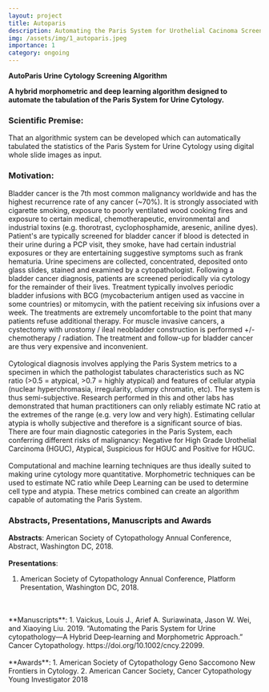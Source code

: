 ```yaml
---
layout: project
title: Autoparis
description: Automating the Paris System for Urothelial Cacinoma Screening
img: /assets/img/1_autoparis.jpeg
importance: 1
category: ongoing
---
```


**AutoParis Urine Cytology Screening Algorithm**

**A hybrid morphometric and deep learning algorithm designed to automate the tabulation of the Paris System for Urine Cytology.**


<h3 class="mt-2 text-3l leading-8 font-extrabold tracking-tight text-gray-900 sm:text-4l">
Scientific Premise:
</h3>
That an algorithmic system can be developed which can automatically tabulated the statistics of the Paris System for
Urine Cytology using digital whole slide images as input.

<h3 class="mt-2 text-3l leading-8 font-extrabold tracking-tight text-gray-900 sm:text-4l">
Motivation:
</h3>
Bladder cancer is the 7th most common malignancy worldwide and has the highest recurrence rate of any cancer (~70%). It is strongly associated with cigarette smoking, exposure to poorly ventilated wood cooking fires and exposure to certain medical, chemotherapeutic, environmental and industrial toxins (e.g. thorotrast, cyclophosphamide, aresenic, aniline dyes). Patient's are typically screened for bladder cancer if blood is detected in their urine during a PCP visit, they smoke, have had certain industrial exposures or they are entertaining suggestive symptoms such as frank hematuria. Urine specimens are collected, concentrated, deposited onto glass slides, stained and examined by a cytopathologist. Following a bladder cancer diagnosis, patients are screened periodically via cytology for the remainder of their lives. Treatment typically involves periodic bladder infusions with BCG (mycobacterium antigen used as vaccine in some countries) or mitomycin, with the patient receiving six infusions over a week. The treatments are extremely uncomfortable to the point that many patients refuse additional therapy. For muscle invasive cancers, a cystectomy with urostomy / ileal neobladder construction is performed +/- chemotherapy / radiation. The treatment and follow-up for bladder cancer are thus very expensive and inconvenient.
<br/>
<br/>
Cytological diagnosis involves applying the Paris System metrics to a specimen in which the pathologist tabulates characteristics such as NC ratio (>0.5 = atypical, >0.7 = highly atypical) and features of cellular atypia (nuclear hyperchromasia, irregularity, clumpy chromatin, etc). The system is thus semi-subjective. Research performed in this and other labs has demonstrated that human practitioners can only reliably estimate NC ratio at the extremes of the range (e.g. very low and very high). Estimating cellular atypia is wholly subjective and therefore is a significant source of bias. There are four main diagnostic categories in the Paris System, each conferring different risks of malignancy: Negative for High Grade Urothelial Carcinoma (HGUC), Atypical, Suspicious for HGUC and Positive for HGUC.
<br/>
<br/>
Computational and machine learning techniques are thus ideally suited to making urine cytology more quantitative. Morphometric techniques can be used to estimate NC ratio while Deep Learning can be used to determine cell type and atypia. These metrics combined can create an algorithm capable of automating the Paris System.

<h3 class="mt-2 text-3l leading-8 font-extrabold tracking-tight text-gray-900 sm:text-4l">
Abstracts, Presentations, Manuscripts and Awards
</h3>

**Abstracts**:
American Society of Cytopathology Annual Conference, Abstract, Washington DC, 2018.
<br/>
<br/>
**Presentations**:
1. American Society of Cytopathology Annual Conference, Platform Presentation, Washington DC, 2018.
<br/>
<br/>
**Manuscripts**:
1. Vaickus, Louis J., Arief A. Suriawinata, Jason W. Wei, and Xiaoying Liu. 2019. “Automating the Paris System for Urine cytopathology—A Hybrid Deep‐learning and Morphometric Approach.” Cancer Cytopathology. https://doi.org/10.1002/cncy.22099.
<br/>
<br/>
**Awards**:
1. American Society of Cytopathology Geno Saccomono New Frontiers in Cytology.
2. American Cancer Society, Cancer Cytopathology Young Investigator 2018
